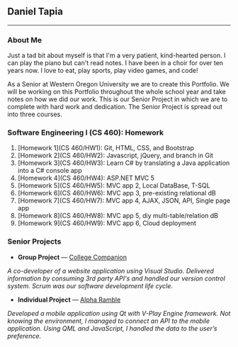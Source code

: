 ## **Daniel Tapia**

---

### About Me

Just a tad bit about myself is that I'm a very patient, kind-hearted person. I can play the piano but can't read notes. I have been in a  choir for over ten years now. I love to eat, play sports, play video games, and code!

As a Senior at Western Oregon University we are to create this Portfolio. We will be working on this Portfolio throughout the whole school year and take notes on how we did our work. This is our Senior Project in which we are to complete with hard work and dedication. The Senior Project is spread out into three courses.


### Software Engineering I (CS 460): Homework
1. [Homework 1](CS 460/HW1): Git, HTML, CSS, and Bootstrap
2. [Homework 2](CS 460/HW2): Javascript, jQuery, and branch in Git
3. [Homework 3](CS 460/HW3): Learn C# by translating a Java application into a C# console app
4. [Homework 4](CS 460/HW4): ASP.NET MVC 5
5. [Homework 5](CS 460/HW5): MVC app 2, Local DataBase, T-SQL
6. [Homework 6](CS 460/HW6): MVC app 3, pre-existing relational dB
7. [Homework 7](CS 460/HW7): MVC app 4, AJAX, JSON, API, Single page app
8. [Homework 8](CS 460/HW8): MVC app 5, diy multi-table/relation dB
8. [Homework 9](CS 460/HW9): MVC app 6, Cloud deployment


### Senior Projects
* **Group Project** — [College Companion](https://collegecompanionapp.azurewebsites.net/Home/Index "Project Website")

*A co-developer of a website application using Visual Studio. Delivered information by consuming 3rd party API's and handled our version control system. Scrum was our software development life cycle.* 

* **Individual Project** — [Alpha Ramble](https://bitbucket.org/daniel_tapia/alpharamble/src/master)

*Developed a mobile application using Qt with V-Play Engine framework. Not knowing the environment, I managed to connect an API to the mobile application. Using QML and JavaScript, I handled the data to the user’s preference.*


<!-- ### Software Engineering II (CS 461) -->